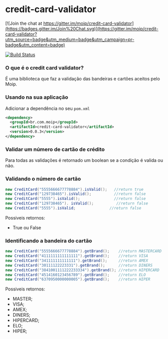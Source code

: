 # credit-card-validator

[![Join the chat at https://gitter.im/moip/credit-card-validator](https://badges.gitter.im/Join%20Chat.svg)](https://gitter.im/moip/credit-card-validator?utm_source=badge&utm_medium=badge&utm_campaign=pr-badge&utm_content=badge)

[![Build Status](https://travis-ci.org/moip/credit-card-validator.svg?branch=master)](https://travis-ci.org/moip/credit-card-validator)

### O que é o credit card validator?

É uma biblioteca que faz a validação das bandeiras e cartões aceitos pelo Moip.

### Usando na sua aplicação

Adicionar a dependência no seu `pom.xml`

```xml
<dependency>
  <groupId>br.com.moip</groupId>
  <artifactId>credit-card-validator</artifactId>
  <version>0.0.3</version>
</dependency>
```

### Validar um número de cartão de crédito

Para todas as validações é retornado um boolean se a condição é valida ou não.

### Validando o número de cartão
```java
new CreditCard("5555666677778884").isValid();   //return true
new CreditCard("129738465").isValid();          //return false
new CreditCard("5555").isValid();               //return false
new CreditCard("129738465"). isValid();          //return false
new CreditCard("5555").isValid;               //return false
```

Possiveis retornos:
* True ou False

### Identificando a bandeira do cartão

```java
new CreditCard("5555666677778884").getBrand();    //return MASTERCARD
new CreditCard("4111111111111111").getBrand();    //return VISA
new CreditCard("341111111111111").getBrand();     //return AMEX
new CreditCard("30111122223331").getBrand();      //return DINERS
new CreditCard("3841001111222233334").getBrand(); //return HIPERCARD
new CreditCard("4514160123456789").getBrand();    //return ELO
new CreditCard("6370950000000005").getBrand();    //return HIPER
```

Possiveis retornos:
* MASTER;
* VISA;
* AMEX;
* DINERS;
* HIPERCARD;
* ELO;
* HIPER;
